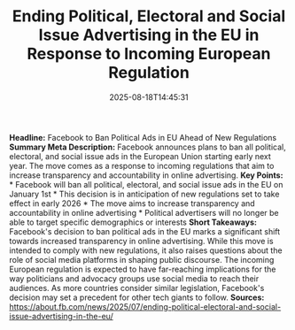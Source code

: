 ﻿---
title: "Ending Political, Electoral and Social Issue Advertising in the EU in Response to Incoming European Regulation"
date: "2025-08-18T14:45:31"
category: "Markets"
summary: ""
slug: "ending political electoral and social issue advertising in t"
source_urls:
  - "https://about.fb.com/news/2025/07/ending-political-electoral-and-social-issue-advertising-in-the-eu/"
seo:
  title: "Ending Political, Electoral and Social Issue Advertising in the EU in Response to Incoming European Regulation | Hash n Hedge"
  description: ""
  keywords: ["news", "markets", "brief"]
---
**Headline:** Facebook to Ban Political Ads in EU Ahead of New Regulations  **Summary Meta Description:** Facebook announces plans to ban all political, electoral, and social issue ads in the European Union starting early next year. The move comes as a response to incoming regulations that aim to increase transparency and accountability in online advertising.  **Key Points:**  * Facebook will ban all political, electoral, and social issue ads in the EU on January 1st * This decision is in anticipation of new regulations set to take effect in early 2026 * The move aims to increase transparency and accountability in online advertising * Political advertisers will no longer be able to target specific demographics or interests  **Short Takeaways:**  Facebook's decision to ban political ads in the EU marks a significant shift towards increased transparency in online advertising. While this move is intended to comply with new regulations, it also raises questions about the role of social media platforms in shaping public discourse.  The incoming European regulation is expected to have far-reaching implications for the way politicians and advocacy groups use social media to reach their audiences. As more countries consider similar legislation, Facebook's decision may set a precedent for other tech giants to follow.  **Sources:** https://about.fb.com/news/2025/07/ending-political-electoral-and-social-issue-advertising-in-the-eu/ 
